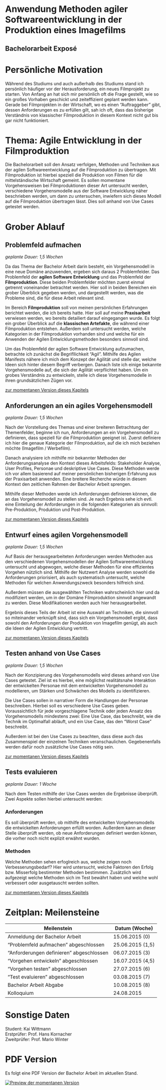 

Anwendung Methoden agiler Softwareentwicklung in der Produktion eines Imagefilms
===

Bachelorarbeit Exposé
---

# Persönliche Motivation

Während des Studiums und auch außerhalb des Studiums stand ich persönlich häufiger vor der Herausforderung, ein neues Filmprojekt zu starten. Von Anfang an hat sich mir persönlich oft die Frage gestellt, wie so ein großes Vorhaben geschickt und zeiteffizient geplant werden kann. Gerade bei Filmprojekten in der Wirtschaft, wo es einen “Auftraggeber” gibt, dessen Anforderungen es zu erfüllen gilt, sah ich oft, dass das bisherige Verständnis von klassischer Filmproduktion in diesem Kontext nicht gut bis gar nicht funktioniert.

# Thema: Agile Entwicklung in der Filmproduktion

Die Bachelorarbeit soll den Ansatz verfolgen, Methoden und Techniken aus der agilen Softwareentwicklung auf die Filmproduktion zu übertragen. Mit Filmproduktion ist hierbei speziell die Produktion von Filmen für die mittelständische Wirtschaft gemeint. Es sollen momentane Vorgehensweisen bei Filmproduktionen dieser Art untersucht werden, verschiedene Vorgehensmodelle aus der Software Entwicklung näher beschrieben werden, um dann zu untersuchen, inwiefern sich dieses Modell auf die Filmproduktion übertragen lässt. Dies soll anhand von Use Cases getestet werden.

# Grober Ablauf

## Problemfeld aufmachen

*geplante Dauer: 1,5 Wochen*

Da das Thema der Bachelor Arbeit darin besteht, ein Vorgehensmodell in eine neue Domäne anzuwenden, ergeben sich daraus 2 Problemfelder. Das Problemfeld der **agilen Software Entwicklung** und das Problemfeld der **Filmproduktion**. Diese beiden Problemfelder möchten zuerst einmal getrennt voneinander betrachtet werden. Hier soll in beiden Bereichen ein grober Überblick gegeben werden, und dargestellt werden, was die Probleme sind, die für diese Arbeit relevant sind.

Im Bereich **Filmproduktion** soll von meinen persönlichen Erfahrungen berichtet werden, die ich bereits hatte. Hier soll auf meine **Praxisarbeit** verwiesen werden, wo bereits detailiert darauf eingegangen wurde. Es folgt ein grober Überblick auf die **klassischen Artefakte**, die während einer Filmproduktion entstehen. Außerdem soll untersucht werden, welche Kategorien in der Filmproduktion vorhanden sind und welche für ein Anwenden der Agilen Entwicklungsmethoden besonders sinnvoll sind.

Um das Problemfeld der agilen Software Entwicklung aufzumachen, betrachte ich zunächst die Begrifllichkeit “Agil”. Mithilfe des Agilen Manifests nähere ich mich dem Konzept der Agilität und stelle dar, welche Ideen sich hinter diesem Begriff verbergen. Danach liste ich einige bekannte Vorgehensmodelle auf, die sich der Agilität verpflichtet haben. Um ein grobes Verständnis zu entwickeln, stelle ich diese Vorgehensmodelle in ihren grundsätzlichen Zügen vor.

[zur momentanen Version dieses Kapitels](https://github.com/kaisky89/bachelor-agile-filmproduktion/blob/master/chapters/02-problemfeld.md)

## Anforderungen an ein agiles Vorgehensmodell

*geplante Dauer: 1,5 Wochen*

Nach der Vorstellung des Themas und einer breiteren Betrachtung der Themenfelder, beginne ich nun, Anforderungen an ein Vorgehensmodell zu definieren, dass speziell für die Filmproduktion geeignet ist. Zuerst definiere ich hier die genaue Kategorie der Filmproduktion, auf die ich mich beziehen möchte (Imagefilm / Werbefilm).

Danach analysiere ich mithilfe mir bekannter Methoden der Anforderungsanalyse den Kontext dieses Arbeitsfelds: Stakeholder Analyse, User Profiles, Personae und deskriptive Use Cases. Diese Methoden werde ich vor allem basierend auf meiner persönlichen bisherigen Erfahrung aus der Praxisarbeit anwenden. Eine breitere Recherche würde in diesem Kontext den zeitlichen Rahmen der Bachelor Arbeit sprengen.

Mithilfe dieser Methoden werde ich Anforderungen definieren können, die an das Vorgehensmodell zu stellen sind. Je nach Ergebnis sehe ich evtl. eine Einteilung der Anforderungen in die folgenden Kategorien als sinnvoll: Pre-Produktion, Produktion und Post-Produktion.

[zur momentanen Version dieses Kapitels](https://github.com/kaisky89/bachelor-agile-filmproduktion/blob/master/chapters/03-anforderungen.md)

## Entwurf eines agilen Vorgehensmodell

*geplante Dauer: 1,5 Wochen*

Auf Basis der herausgearbeiteten Anforderungen werden Methoden aus den verschiedenen Vorgehensmodellen der Agilen Softwareentwicklung untersucht und abgewogen, welche dieser Methoden für eine effizientes Vorgehen nützlich sind. Mithilfe der Nutzwert Analyse werden sowohl die Anforderungen priorisiert, als auch systematisch untersucht, welche Methoden für welchen Anwendungszweck besonders hilfreich sind.

Außerdem müssen die ausgewählten Techniken wahrscheinlich hier und da modifiziert werden, um in der Domäne Filmproduktion sinnvoll angewandt zu werden. Diese Modifikationen werden auch hier herausgearbeitet.

Ergebnis dieses Teils der Arbeit ist eine Auswahl an Techniken, die sinnvoll so miteinander verknüpft sind, dass sich ein Vorgehensmodell ergibt, dass sowohl den Anforderungen der Produktion von Imagefilm genügt, als auch die Ideen der Agilen Entwicklung vertritt.

[zur momentanen Version dieses Kapitels](https://github.com/kaisky89/bachelor-agile-filmproduktion/blob/master/chapters/04-entwurf.md)

## Testen anhand von Use Cases

*geplante Dauer: 1,5 Wochen*

Nach der Konzipierung des Vorgehensmodells wird dieses anhand von Use Cases getestet. Ziel ist es hierbei, eine möglichst realitätsnahe Interaktion der entwickelten Personae mit dem entwickelten Vorgehensmodell zu modellieren, um Stärken und Schwächen des Modells zu identifizieren.

Die Use Cases sollen in narrativer Form die Handlungen der Personae beschreiben. Hierbei soll es verschiedene Use Cases geben. Voraussichtlich für jede vorgeschlagene Technik oder jeden Ansatz des Vorgehensmodells mindestens zwei: Eine Use Case, das beschreibt, wie die Technik im Optimalfall abläuft, und ein Use Case, das den “Worst Case” beschreibt.

Außerdem ist bei den Use Cases zu beachten, dass diese auch das Zusammenspiel der einzelnen Techniken veranschaulichen. Gegebenenfalls werden dafür noch zusätzliche Use Cases nötig sein.

[zur momentanen Version dieses Kapitels](https://github.com/kaisky89/bachelor-agile-filmproduktion/blob/master/chapters/05-test.md)

## Tests evaluieren

*geplante Dauer: 1 Woche*

Nach dem Testen mithilfe der Use Cases werden die Ergebnisse überprüft. Zwei Aspekte sollen hierbei untersucht werden:

### Anforderungen

Es soll überprüft werden, ob mithilfe des entwickelten Vorgehensmodells die entwickelten Anforderungen erfüllt worden. Außerdem kann an dieser Stelle überprüft werden, ob neue Anforderungen definiert werden können, die vorher noch nicht explizit erwähnt wurden.

### Methoden

Welche Methoden sehen erfoglreich aus, welche zeigen noch Verbesserungsbedarf? Hier wird untersucht, welche Faktoren den Erfolg bzw. Misserfolg bestimmter Methoden bestimmen. Zusätzlich wird aufgezeigt welche Methoden sich im Test bewährt haben und welche wohl verbessert oder ausgetauscht werden sollten.

[zur momentanen Version dieses Kapitels](https://github.com/kaisky89/bachelor-agile-filmproduktion/blob/master/chapters/06-auswertung.md)

# Zeitplan: Meilensteine

| Meilenstein                              | Datum (Woche)   |
|------------------------------------------|-----------------|
| Anmeldung der Bachelor Arbeit            | 15.06.2015 (0)  |
| “Problemfeld aufmachen” abgeschlossen    | 25.06.2015 (1,5)|
| “Anforderungen definieren” abgeschlossen | 06.07.2015 (3)  |
| “Vorgehen entwickeln” abgeschlossen      | 16.07.2015 (4,5)|
| “Vorgehen testen” abgeschlossen          | 27.07.2015 (6)  |
| “Test evaluieren” abgeschlossen          | 03.08.2015 (7)  |
| Bachelor Arbeit Abgabe                   | 10.08.2015 (8)  |
| Kolloquium                               | 24.08.2015      |

# Sonstige Daten

Student: Kai Wittmann  
Erstprüfer: Prof. Hans Kornacher  
Zweitprüfer: Prof. Mario Winter  

# PDF Version

Es folgt eine PDF Version der Bachelor Arbeit im aktuellen Stand.

[![Preview der momentanen Version](http://download.heart-co.de/Bildschirmfoto%202015-06-09%20um%2000.24.23.png)](http://bachelor.heart-co.de/pipeline/04-texprocess/Bachelorarbeit-Kai-Wittmann.pdf)